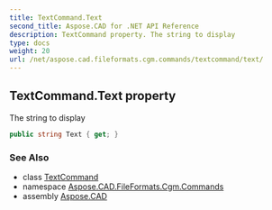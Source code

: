 ```yaml
---
title: TextCommand.Text
second_title: Aspose.CAD for .NET API Reference
description: TextCommand property. The string to display
type: docs
weight: 20
url: /net/aspose.cad.fileformats.cgm.commands/textcommand/text/
---
```

## TextCommand.Text property

The string to display

```csharp
public string Text { get; }
```

### See Also

* class [TextCommand](../)
* namespace [Aspose.CAD.FileFormats.Cgm.Commands](../../textcommand/)
* assembly [Aspose.CAD](../../../)


